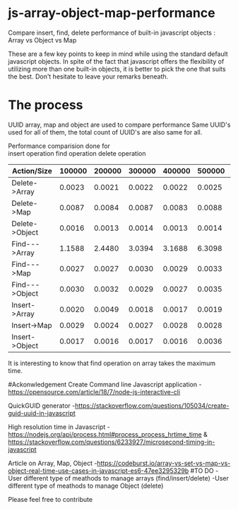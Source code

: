 # js-array-object-map-performance
Compare insert, find, delete performance of built-in javascript objects : Array vs Object vs Map

These are a few key points to keep in mind while using the standard default javascript objects. In spite of the fact that javascript offers the flexibility of utilizing more than one built-in objects, it is better to pick the one that suits the best. 
Don't hesitate to leave your remarks beneath.

# The process
UUID array, map and object are used to compare performance
Same UUID's used for all of them, the total count of UUID's are also same for all.

Performance comparision done for  
    insert operation
    find operation
    delete operation 
    
| Action/Size    | 100000 | 200000 | 300000 | 400000 | 500000 | 600000 | 700000 | 800000 | 900000  | 1000000 |
|----------------|--------|--------|--------|--------|--------|--------|--------|--------|---------|---------|
| Delete->Array  | 0.0023 | 0.0021 | 0.0022 | 0.0022 | 0.0025 | 0.0023 | 0.0026 | 0.0029 | 0.0030  | 0.0028  |
| Delete->Map    | 0.0087 | 0.0084 | 0.0087 | 0.0083 | 0.0088 | 0.0088 | 0.0090 | 0.0089 | 0.0088  | 0.0094  |
| Delete->Object | 0.0016 | 0.0013 | 0.0014 | 0.0013 | 0.0014 | 0.0014 | 0.0014 | 0.0211 | 0.0016  | 0.0019  |
| Find--->Array  | 1.1588 | 2.4480 | 3.0394 | 3.1688 | 6.3098 | 4.8208 | 6.7844 | 9.6759 | 11.3242 | 7.7778  |
| Find--->Map    | 0.0027 | 0.0027 | 0.0030 | 0.0029 | 0.0033 | 0.0026 | 0.0033 | 0.0038 | 0.0038  | 0.0044  |
| Find--->Object | 0.0030 | 0.0032 | 0.0029 | 0.0027 | 0.0035 | 0.0028 | 0.0029 | 0.0040 | 0.0040  | 0.0043  |
| Insert->Array  | 0.0020 | 0.0049 | 0.0018 | 0.0017 | 0.0019 | 0.0018 | 0.0018 | 0.0020 | 0.0023  | 0.0027  |
| Insert->Map    | 0.0029 | 0.0024 | 0.0027 | 0.0028 | 0.0028 | 0.0048 | 0.0028 | 0.0031 | 0.0036  | 0.0034  |
| Insert->Object | 0.0017 | 0.0016 | 0.0017 | 0.0016 | 0.0036 | 0.0017 | 0.0017 | 0.0022 | 0.0022  | 0.0026  |    
    
It is interesting to know that find operation on array takes the maximum time.

#Ackonwledgement
Create Command line Javascript application 
-https://opensource.com/article/18/7/node-js-interactive-cli

QuickGUID generator 
-https://stackoverflow.com/questions/105034/create-guid-uuid-in-javascript

High resolution time in Javascript
-https://nodejs.org/api/process.html#process_process_hrtime_time & https://stackoverflow.com/questions/6233927/microsecond-timing-in-javascript

Article on Array, Map, Object 
-https://codeburst.io/array-vs-set-vs-map-vs-object-real-time-use-cases-in-javascript-es6-47ee3295329b
#TO DO
-User different type of meathods to manage arrays (find/insert/delete)
-User different type of meathods to manage Object (delete)

Please feel free to contribute

